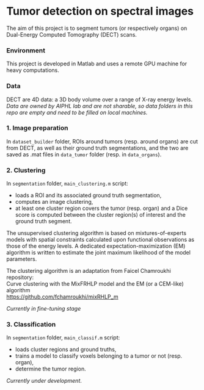 # Tumor detection on spectral images

The aim of this project is to segment tumors (or respectively organs) on Dual-Energy Computed Tomography (DECT) scans.  

### Environment
This project is developed in Matlab and uses a remote GPU machine for heavy computations.

### Data
DECT are 4D data: a 3D body volume over a range of X-ray energy levels.  
*Data are owned by AIPHL lab and are not sharable, so data folders in this repo are empty and need to be filled on local machines.*  

### 1. Image preparation
In `dataset_builder` folder, ROIs around tumors (resp. around organs) are cut from DECT, as well as their ground truth segmentations, and the two are saved as .mat files in `data_tumor` folder (resp. in `data_organs`).  

### 2. Clustering
In `segmentation` folder, `main_clustering.m` script:
- loads a ROI and its associated ground truth segmentation, 
- computes an image clustering,
- at least one cluster region covers the tumor (resp. organ) and a Dice score is computed between the cluster region(s) of interest and the ground truth segment.

The unsupervised clustering algorithm is based on mixtures-of-experts models with spatial constraints calculated upon functional observations as those of the energy levels. A dedicated expectation-maximization (EM) algorithm is written to estimate the joint maximum likelihood of the model parameters.

The clustering algorithm is an adaptation from Faicel Chamroukhi repository:  
Curve clustering with the MixFRHLP model and the EM (or a CEM-like) algorithm  
https://github.com/fchamroukhi/mixRHLP_m  

*Currently in fine-tuning stage*


### 3. Classification
In `segmentation` folder, `main_classif.m` script:
- loads cluster regions and ground truths,
- trains a model to classify voxels belonging to a tumor or not (resp. organ),
- determine the tumor region.

*Currently under development*.


